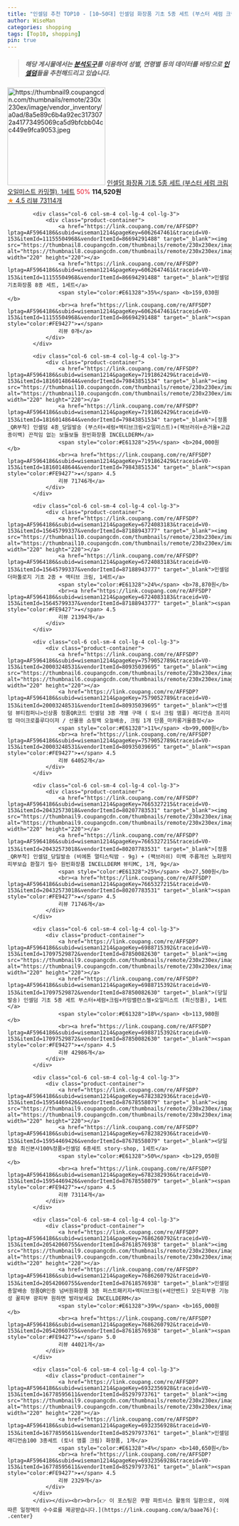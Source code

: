 ```yaml
---
title: "인셀덤 추천 TOP10 - [10~50대] 인셀덤 화장품 기초 5종 세트 (부스터 세럼 크림 오일미스트 카밍젤), 1세트"
author: WiseMan
categories: shopping
tags: [Top10, shopping]
pin: true
---
```


> ##### 해당 게시물에서는 [**분석도구**](https://itemscout.io/)를 이용하여 **성별**, **연령별** 등의 데이터를 바탕으로 [**인셀덤**](https://link.coupang.com/a/baae76)들을 추천해드리고 있습니다.
<div class="container"><div class="row">
            <div class="col-6 col-sm-4 col-lg-4 col-lg-3">
                <div class="product-container">
                    <a href="https://link.coupang.com/re/AFFSDP?lptag=AF5964186&subid=wiseman1214&pageKey=6309865846&traceid=V0-153&itemId=13091574897&vendorItemId=86526003851" target="_blank"><img src="https://thumbnail9.coupangcdn.com/thumbnails/remote/230x230ex/image/vendor_inventory/a0ad/8a5e89c6b4a92ec3173072a41773495069ca5d9bfcbb04cc449e9fca9053.jpeg" alt="https://thumbnail9.coupangcdn.com/thumbnails/remote/230x230ex/image/vendor_inventory/a0ad/8a5e89c6b4a92ec3173072a41773495069ca5d9bfcbb04cc449e9fca9053.jpeg" width="220" height="220"></a>
                    <a href="https://link.coupang.com/re/AFFSDP?lptag=AF5964186&subid=wiseman1214&pageKey=6309865846&traceid=V0-153&itemId=13091574897&vendorItemId=86526003851" target="_blank">인셀덤 화장품 기초 5종 세트 (부스터 세럼 크림 오일미스트 카밍젤), 1세트</a>
                    <span style="color:#E61328">50%</span> <b>114,520원</b>
                    <br><a href="https://link.coupang.com/re/AFFSDP?lptag=AF5964186&subid=wiseman1214&pageKey=6309865846&traceid=V0-153&itemId=13091574897&vendorItemId=86526003851" target="_blank"><span style="color:#FE9427">★</span> 4.5
                    리뷰 73114개</a>
                </div>
            </div>
            
            <div class="col-6 col-sm-4 col-lg-4 col-lg-3">
                <div class="product-container">
                    <a href="https://link.coupang.com/re/AFFSDP?lptag=AF5964186&subid=wiseman1214&pageKey=6062647461&traceid=V0-153&itemId=11155504968&vendorItemId=86694291488" target="_blank"><img src="https://thumbnail8.coupangcdn.com/thumbnails/remote/230x230ex/image/vendor_inventory/9c2a/ddfe69c81672005fc8da4537397ead377483f3193416827deeb8cb97fd3f.jpg" alt="https://thumbnail8.coupangcdn.com/thumbnails/remote/230x230ex/image/vendor_inventory/9c2a/ddfe69c81672005fc8da4537397ead377483f3193416827deeb8cb97fd3f.jpg" width="220" height="220"></a>
                    <a href="https://link.coupang.com/re/AFFSDP?lptag=AF5964186&subid=wiseman1214&pageKey=6062647461&traceid=V0-153&itemId=11155504968&vendorItemId=86694291488" target="_blank">인셀덤 기초화장품 8종 세트, 1세트</a>
                    <span style="color:#E61328">35%</span> <b>159,030원</b>
                    <br><a href="https://link.coupang.com/re/AFFSDP?lptag=AF5964186&subid=wiseman1214&pageKey=6062647461&traceid=V0-153&itemId=11155504968&vendorItemId=86694291488" target="_blank"><span style="color:#FE9427">★</span> 
                    리뷰 0개</a>
                </div>
            </div>
            
            <div class="col-6 col-sm-4 col-lg-4 col-lg-3">
                <div class="product-container">
                    <a href="https://link.coupang.com/re/AFFSDP?lptag=AF5964186&subid=wiseman1214&pageKey=7191862429&traceid=V0-153&itemId=18160148644&vendorItemId=79843851534" target="_blank"><img src="https://thumbnail10.coupangcdn.com/thumbnails/remote/230x230ex/image/vendor_inventory/b41c/f48fa8d633649582ffa1d09c110a3e2d849aa52289e9b72dd4fb44d5e923.jpg" alt="https://thumbnail10.coupangcdn.com/thumbnails/remote/230x230ex/image/vendor_inventory/b41c/f48fa8d633649582ffa1d09c110a3e2d849aa52289e9b72dd4fb44d5e923.jpg" width="220" height="220"></a>
                    <a href="https://link.coupang.com/re/AFFSDP?lptag=AF5964186&subid=wiseman1214&pageKey=7191862429&traceid=V0-153&itemId=18160148644&vendorItemId=79843851534" target="_blank">[정품_QR부착] 인셀덤 4종_당일발송 (부스터+세럼+엑티브크림+오일미스트)+(팩브러쉬+손거울+고급종이백) 끈적임 없는 보들보들 원빈화장품 INCELLDERM</a>
                    <span style="color:#E61328">25%</span> <b>204,000원</b>
                    <br><a href="https://link.coupang.com/re/AFFSDP?lptag=AF5964186&subid=wiseman1214&pageKey=7191862429&traceid=V0-153&itemId=18160148644&vendorItemId=79843851534" target="_blank"><span style="color:#FE9427">★</span> 4.5
                    리뷰 71746개</a>
                </div>
            </div>
            
            <div class="col-6 col-sm-4 col-lg-4 col-lg-3">
                <div class="product-container">
                    <a href="https://link.coupang.com/re/AFFSDP?lptag=AF5964186&subid=wiseman1214&pageKey=6724083183&traceid=V0-153&itemId=15645799337&vendorItemId=87188943777" target="_blank"><img src="https://thumbnail10.coupangcdn.com/thumbnails/remote/230x230ex/image/vendor_inventory/9d5e/a3b1e2d5a33e00d564591051862e7f2141cf33e29d38aaced341f72c78d1.jpg" alt="https://thumbnail10.coupangcdn.com/thumbnails/remote/230x230ex/image/vendor_inventory/9d5e/a3b1e2d5a33e00d564591051862e7f2141cf33e29d38aaced341f72c78d1.jpg" width="220" height="220"></a>
                    <a href="https://link.coupang.com/re/AFFSDP?lptag=AF5964186&subid=wiseman1214&pageKey=6724083183&traceid=V0-153&itemId=15645799337&vendorItemId=87188943777" target="_blank">인셀덤 더마톨로지 기초 2종 + 액티브 크림, 1세트</a>
                    <span style="color:#E61328">24%</span> <b>78,870원</b>
                    <br><a href="https://link.coupang.com/re/AFFSDP?lptag=AF5964186&subid=wiseman1214&pageKey=6724083183&traceid=V0-153&itemId=15645799337&vendorItemId=87188943777" target="_blank"><span style="color:#FE9427">★</span> 4.5
                    리뷰 21394개</a>
                </div>
            </div>
            
            <div class="col-6 col-sm-4 col-lg-4 col-lg-3">
                <div class="product-container">
                    <a href="https://link.coupang.com/re/AFFSDP?lptag=AF5964186&subid=wiseman1214&pageKey=7579052789&traceid=V0-153&itemId=20003248531&vendorItemId=80935039695" target="_blank"><img src="https://thumbnail6.coupangcdn.com/thumbnails/remote/230x230ex/image/vendor_inventory/2beb/e9a20959ed5a1b8d01a5f418f40b14d34c07199a180da3e65fd4d7498ae3.jpg" alt="https://thumbnail6.coupangcdn.com/thumbnails/remote/230x230ex/image/vendor_inventory/2beb/e9a20959ed5a1b8d01a5f418f40b14d34c07199a180da3e65fd4d7498ae3.jpg" width="220" height="220"></a>
                    <a href="https://link.coupang.com/re/AFFSDP?lptag=AF5964186&subid=wiseman1214&pageKey=7579052789&traceid=V0-153&itemId=20003248531&vendorItemId=80935039695" target="_blank"><인셀덤 뷰티컴퍼니>신상품 정품QR코드 인셀덤 3종 개별 구매 ( 토너 크림 앰플) 래디언솜 프리미엄 마이크로플루다이저 / 선물용 쇼핑백 오늘배송, 크림 1개 단품_마카롱거울증정</a>
                    <span style="color:#E61328">11%</span> <b>99,000원</b>
                    <br><a href="https://link.coupang.com/re/AFFSDP?lptag=AF5964186&subid=wiseman1214&pageKey=7579052789&traceid=V0-153&itemId=20003248531&vendorItemId=80935039695" target="_blank"><span style="color:#FE9427">★</span> 4.5
                    리뷰 64052개</a>
                </div>
            </div>
            
            <div class="col-6 col-sm-4 col-lg-4 col-lg-3">
                <div class="product-container">
                    <a href="https://link.coupang.com/re/AFFSDP?lptag=AF5964186&subid=wiseman1214&pageKey=7665327215&traceid=V0-153&itemId=20432573018&vendorItemId=80207783531" target="_blank"><img src="https://thumbnail9.coupangcdn.com/thumbnails/remote/230x230ex/image/vendor_inventory/a2f1/8dea2f737194ffd72119d05d96d69107d436b73d934db91b0394223fb396.jpg" alt="https://thumbnail9.coupangcdn.com/thumbnails/remote/230x230ex/image/vendor_inventory/a2f1/8dea2f737194ffd72119d05d96d69107d436b73d934db91b0394223fb396.jpg" width="220" height="220"></a>
                    <a href="https://link.coupang.com/re/AFFSDP?lptag=AF5964186&subid=wiseman1214&pageKey=7665327215&traceid=V0-153&itemId=20432573018&vendorItemId=80207783531" target="_blank">[정품_QR부착] 인셀덤_당일발송 (비에톤 멀티스틱밤 - 9g) + (팩브러쉬) 미백 주름개선 노화방지 피부보습 환절기 필수 원빈화장품 INCELLDERM 뷰티MC, 1개, 9g</a>
                    <span style="color:#E61328">25%</span> <b>27,500원</b>
                    <br><a href="https://link.coupang.com/re/AFFSDP?lptag=AF5964186&subid=wiseman1214&pageKey=7665327215&traceid=V0-153&itemId=20432573018&vendorItemId=80207783531" target="_blank"><span style="color:#FE9427">★</span> 4.5
                    리뷰 71746개</a>
                </div>
            </div>
            
            <div class="col-6 col-sm-4 col-lg-4 col-lg-3">
                <div class="product-container">
                    <a href="https://link.coupang.com/re/AFFSDP?lptag=AF5964186&subid=wiseman1214&pageKey=6988715392&traceid=V0-153&itemId=17097529872&vendorItemId=87850082630" target="_blank"><img src="https://thumbnail9.coupangcdn.com/thumbnails/remote/230x230ex/image/vendor_inventory/1ffa/230ab9891abb842611d67b5033867531af15ce3a9058c39aad4111fc613e.png" alt="https://thumbnail9.coupangcdn.com/thumbnails/remote/230x230ex/image/vendor_inventory/1ffa/230ab9891abb842611d67b5033867531af15ce3a9058c39aad4111fc613e.png" width="220" height="220"></a>
                    <a href="https://link.coupang.com/re/AFFSDP?lptag=AF5964186&subid=wiseman1214&pageKey=6988715392&traceid=V0-153&itemId=17097529872&vendorItemId=87850082630" target="_blank">(당일발송) 인셀덤 기초 5종 세트 부스터+세럼+크림+카밍밸런스젤+오일미스트 (최신정품), 1세트</a>
                    <span style="color:#E61328">18%</span> <b>113,980원</b>
                    <br><a href="https://link.coupang.com/re/AFFSDP?lptag=AF5964186&subid=wiseman1214&pageKey=6988715392&traceid=V0-153&itemId=17097529872&vendorItemId=87850082630" target="_blank"><span style="color:#FE9427">★</span> 4.5
                    리뷰 42986개</a>
                </div>
            </div>
            
            <div class="col-6 col-sm-4 col-lg-4 col-lg-3">
                <div class="product-container">
                    <a href="https://link.coupang.com/re/AFFSDP?lptag=AF5964186&subid=wiseman1214&pageKey=6782382936&traceid=V0-153&itemId=15954469426&vendorItemId=87678558079" target="_blank"><img src="https://thumbnail9.coupangcdn.com/thumbnails/remote/230x230ex/image/vendor_inventory/ac5e/7d280010894f98f417c8ab9719b87216108e4fa5f95433c08dfffdbadaea.jpg" alt="https://thumbnail9.coupangcdn.com/thumbnails/remote/230x230ex/image/vendor_inventory/ac5e/7d280010894f98f417c8ab9719b87216108e4fa5f95433c08dfffdbadaea.jpg" width="220" height="220"></a>
                    <a href="https://link.coupang.com/re/AFFSDP?lptag=AF5964186&subid=wiseman1214&pageKey=6782382936&traceid=V0-153&itemId=15954469426&vendorItemId=87678558079" target="_blank"><당일발송 최신본사100%정품>인셀덤 6종세트 story-shop, 1세트</a>
                    <span style="color:#E61328">50%</span> <b>129,050원</b>
                    <br><a href="https://link.coupang.com/re/AFFSDP?lptag=AF5964186&subid=wiseman1214&pageKey=6782382936&traceid=V0-153&itemId=15954469426&vendorItemId=87678558079" target="_blank"><span style="color:#FE9427">★</span> 4.5
                    리뷰 73114개</a>
                </div>
            </div>
            
            <div class="col-6 col-sm-4 col-lg-4 col-lg-3">
                <div class="product-container">
                    <a href="https://link.coupang.com/re/AFFSDP?lptag=AF5964186&subid=wiseman1214&pageKey=7686260792&traceid=V0-153&itemId=20542060755&vendorItemId=87618576938" target="_blank"><img src="https://thumbnail9.coupangcdn.com/thumbnails/remote/230x230ex/image/vendor_inventory/f20f/7255477c73ef230131b951c49d5191308106d320bb9a707435e9c6a68936.jpg" alt="https://thumbnail9.coupangcdn.com/thumbnails/remote/230x230ex/image/vendor_inventory/f20f/7255477c73ef230131b951c49d5191308106d320bb9a707435e9c6a68936.jpg" width="220" height="220"></a>
                    <a href="https://link.coupang.com/re/AFFSDP?lptag=AF5964186&subid=wiseman1214&pageKey=7686260792&traceid=V0-153&itemId=20542060755&vendorItemId=87618576938" target="_blank">인셀덤 총알배송 정품QR인증 넘버원화장품 3종 퍼스트패키지+엑티브크림(+세안밴드) 모든피부용 기능성 꿀피부 광피부 원하면 발라보세요 INCELLDERM</a>
                    <span style="color:#E61328">39%</span> <b>165,000원</b>
                    <br><a href="https://link.coupang.com/re/AFFSDP?lptag=AF5964186&subid=wiseman1214&pageKey=7686260792&traceid=V0-153&itemId=20542060755&vendorItemId=87618576938" target="_blank"><span style="color:#FE9427">★</span> 5.0
                    리뷰 44021개</a>
                </div>
            </div>
            
            <div class="col-6 col-sm-4 col-lg-4 col-lg-3">
                <div class="product-container">
                    <a href="https://link.coupang.com/re/AFFSDP?lptag=AF5964186&subid=wiseman1214&pageKey=6932356928&traceid=V0-153&itemId=16778595611&vendorItemId=85297973761" target="_blank"><img src="https://thumbnail9.coupangcdn.com/thumbnails/remote/230x230ex/image/vendor_inventory/b670/8f589945b88b40dbe8243141320b2b19a787ffcc80455873722c755283b3.jpg" alt="https://thumbnail9.coupangcdn.com/thumbnails/remote/230x230ex/image/vendor_inventory/b670/8f589945b88b40dbe8243141320b2b19a787ffcc80455873722c755283b3.jpg" width="220" height="220"></a>
                    <a href="https://link.coupang.com/re/AFFSDP?lptag=AF5964186&subid=wiseman1214&pageKey=6932356928&traceid=V0-153&itemId=16778595611&vendorItemId=85297973761" target="_blank">인셀덤 래디언솜100 3종세트 (토너 앰플 크림) 화장품, 1개</a>
                    <span style="color:#E61328">4%</span> <b>140,650원</b>
                    <br><a href="https://link.coupang.com/re/AFFSDP?lptag=AF5964186&subid=wiseman1214&pageKey=6932356928&traceid=V0-153&itemId=16778595611&vendorItemId=85297973761" target="_blank"><span style="color:#FE9427">★</span> 4.5
                    리뷰 2329개</a>
                </div>
            </div>
            </div></div><br><br>[👉 이 포스팅은 쿠팡 파트너스 활동의 일환으로, 이에 따른 일정액의 수수료를 제공받습니다.](https://link.coupang.com/a/baae76){: .center}